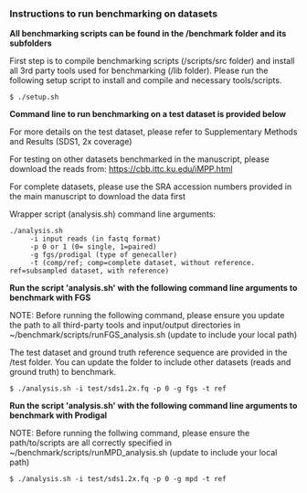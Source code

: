 ### Instructions to run benchmarking on datasets

__All benchmarking scripts can be found in the /benchmark folder and its subfolders__

First step is to compile benchmarking scripts (/scripts/src folder) and install all 3rd party tools used for benchmarking (/lib folder). Please run the following setup script to install and compile and necessary tools/scripts.
```
$ ./setup.sh
```

__Command line to run benchmarking on a test dataset is provided below__

For more details on the test dataset, please refer to Supplementary Methods and Results (SDS1, 2x coverage)

For testing on other datasets benchmarked in the manuscript, please download the reads from: https://cbb.ittc.ku.edu/iMPP.html

For complete datasets, please use the SRA accession numbers provided in the main manuscript to download the data first

Wrapper script (analysis.sh) command line arguments:
```
./analysis.sh
     -i input reads (in fastq format)
     -p 0 or 1 (0= single, 1=paired)
     -g fgs/prodigal (type of genecaller)
     -t (comp/ref; comp=complete dataset, without reference. ref=subsampled dataset, with reference)
```

__Run the script 'analysis.sh' with the following command line arguments to benchmark with FGS__

NOTE: Before running the following command, please ensure you update the path to all third-party tools and input/output directories in ~/benchmark/scripts/runFGS_analysis.sh (update to include your local path)

The test dataset and ground truth reference sequence are provided in the /test folder. You can update the folder to include other datasets (reads and ground truth) to benchmark. 
```
$ ./analysis.sh -i test/sds1.2x.fq -p 0 -g fgs -t ref
```
 

__Run the script 'analysis.sh' with the following command line arguments to benchmark with Prodigal__

NOTE: Before running the follwing command, please ensure the path/to/scripts are all correctly specified in ~/benchmark/scripts/runMPD_analysis.sh (update to include your local path)
```
$ ./analysis.sh -i test/sds1.2x.fq -p 0 -g mpd -t ref
```



